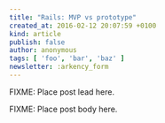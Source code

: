 ```yaml
---
title: "Rails: MVP vs prototype"
created_at: 2016-02-12 20:07:59 +0100
kind: article
publish: false
author: anonymous
tags: [ 'foo', 'bar', 'baz' ]
newsletter: :arkency_form
---
```


FIXME: Place post lead here.

<!-- more -->

FIXME: Place post body here.


